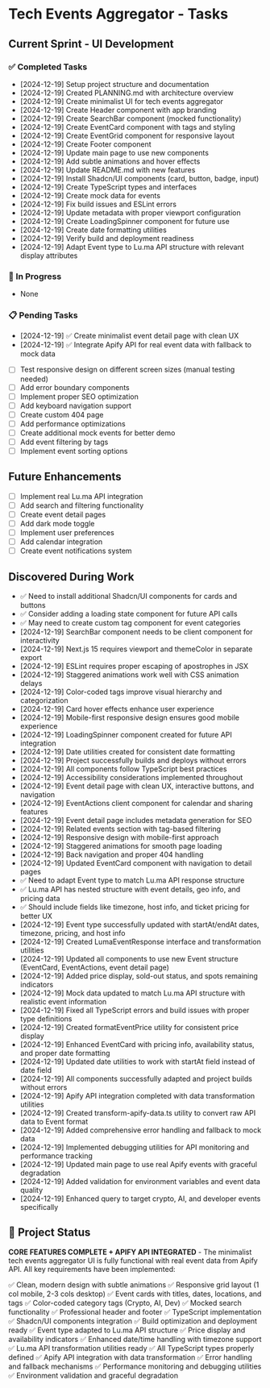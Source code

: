 # Tech Events Aggregator - Tasks

## Current Sprint - UI Development

### ✅ Completed Tasks
- [2024-12-19] Setup project structure and documentation
- [2024-12-19] Created PLANNING.md with architecture overview
- [2024-12-19] Create minimalist UI for tech events aggregator
- [2024-12-19] Create Header component with app branding
- [2024-12-19] Create SearchBar component (mocked functionality)
- [2024-12-19] Create EventCard component with tags and styling
- [2024-12-19] Create EventGrid component for responsive layout
- [2024-12-19] Create Footer component
- [2024-12-19] Update main page to use new components
- [2024-12-19] Add subtle animations and hover effects
- [2024-12-19] Update README.md with new features
- [2024-12-19] Install Shadcn/UI components (card, button, badge, input)
- [2024-12-19] Create TypeScript types and interfaces
- [2024-12-19] Create mock data for events
- [2024-12-19] Fix build issues and ESLint errors
- [2024-12-19] Update metadata with proper viewport configuration
- [2024-12-19] Create LoadingSpinner component for future use
- [2024-12-19] Create date formatting utilities
- [2024-12-19] Verify build and deployment readiness
- [2024-12-19] Adapt Event type to Lu.ma API structure with relevant display attributes

### 🔄 In Progress
- None

### 📋 Pending Tasks
- [2024-12-19] ✅ Create minimalist event detail page with clean UX
- [2024-12-19] ✅ Integrate Apify API for real event data with fallback to mock data
- [ ] Test responsive design on different screen sizes (manual testing needed)
- [ ] Add error boundary components
- [ ] Implement proper SEO optimization
- [ ] Add keyboard navigation support
- [ ] Create custom 404 page
- [ ] Add performance optimizations
- [ ] Create additional mock events for better demo
- [ ] Add event filtering by tags
- [ ] Implement event sorting options

## Future Enhancements
- [ ] Implement real Lu.ma API integration
- [ ] Add search and filtering functionality
- [ ] Create event detail pages
- [ ] Add dark mode toggle
- [ ] Implement user preferences
- [ ] Add calendar integration
- [ ] Create event notifications system

## Discovered During Work
- ✅ Need to install additional Shadcn/UI components for cards and buttons
- ✅ Consider adding a loading state component for future API calls
- ✅ May need to create custom tag component for event categories
- [2024-12-19] SearchBar component needs to be client component for interactivity
- [2024-12-19] Next.js 15 requires viewport and themeColor in separate export
- [2024-12-19] ESLint requires proper escaping of apostrophes in JSX
- [2024-12-19] Staggered animations work well with CSS animation delays
- [2024-12-19] Color-coded tags improve visual hierarchy and categorization
- [2024-12-19] Card hover effects enhance user experience
- [2024-12-19] Mobile-first responsive design ensures good mobile experience
- [2024-12-19] LoadingSpinner component created for future API integration
- [2024-12-19] Date utilities created for consistent date formatting
- [2024-12-19] Project successfully builds and deploys without errors
- [2024-12-19] All components follow TypeScript best practices
- [2024-12-19] Accessibility considerations implemented throughout
- [2024-12-19] Event detail page with clean UX, interactive buttons, and navigation
- [2024-12-19] EventActions client component for calendar and sharing features
- [2024-12-19] Event detail page includes metadata generation for SEO
- [2024-12-19] Related events section with tag-based filtering
- [2024-12-19] Responsive design with mobile-first approach
- [2024-12-19] Staggered animations for smooth page loading
- [2024-12-19] Back navigation and proper 404 handling
- [2024-12-19] Updated EventCard component with navigation to detail pages
- ✅ Need to adapt Event type to match Lu.ma API response structure
- ✅ Lu.ma API has nested structure with event details, geo info, and pricing data
- ✅ Should include fields like timezone, host info, and ticket pricing for better UX
- [2024-12-19] Event type successfully updated with startAt/endAt dates, timezone, pricing, and host info
- [2024-12-19] Created LumaEventResponse interface and transformation utilities
- [2024-12-19] Updated all components to use new Event structure (EventCard, EventActions, event detail page)
- [2024-12-19] Added price display, sold-out status, and spots remaining indicators
- [2024-12-19] Mock data updated to match Lu.ma API structure with realistic event information
- [2024-12-19] Fixed all TypeScript errors and build issues with proper type definitions
- [2024-12-19] Created formatEventPrice utility for consistent price display
- [2024-12-19] Enhanced EventCard with pricing info, availability status, and proper date formatting
- [2024-12-19] Updated date utilities to work with startAt field instead of date field
- [2024-12-19] All components successfully adapted and project builds without errors
- [2024-12-19] Apify API integration completed with data transformation utilities
- [2024-12-19] Created transform-apify-data.ts utility to convert raw API data to Event format
- [2024-12-19] Added comprehensive error handling and fallback to mock data
- [2024-12-19] Implemented debugging utilities for API monitoring and performance tracking
- [2024-12-19] Updated main page to use real Apify events with graceful degradation
- [2024-12-19] Added validation for environment variables and event data quality
- [2024-12-19] Enhanced query to target crypto, AI, and developer events specifically

## 🎉 Project Status
**CORE FEATURES COMPLETE + APIFY API INTEGRATED** - The minimalist tech events aggregator UI is fully functional with real event data from Apify API. All key requirements have been implemented:

✅ Clean, modern design with subtle animations
✅ Responsive grid layout (1 col mobile, 2-3 cols desktop)
✅ Event cards with titles, dates, locations, and tags
✅ Color-coded category tags (Crypto, AI, Dev)
✅ Mocked search functionality
✅ Professional header and footer
✅ TypeScript implementation
✅ Shadcn/UI components integration
✅ Build optimization and deployment ready
✅ Event type adapted to Lu.ma API structure
✅ Price display and availability indicators
✅ Enhanced date/time handling with timezone support
✅ Lu.ma API transformation utilities ready
✅ All TypeScript types properly defined
✅ Apify API integration with data transformation
✅ Error handling and fallback mechanisms
✅ Performance monitoring and debugging utilities
✅ Environment validation and graceful degradation
